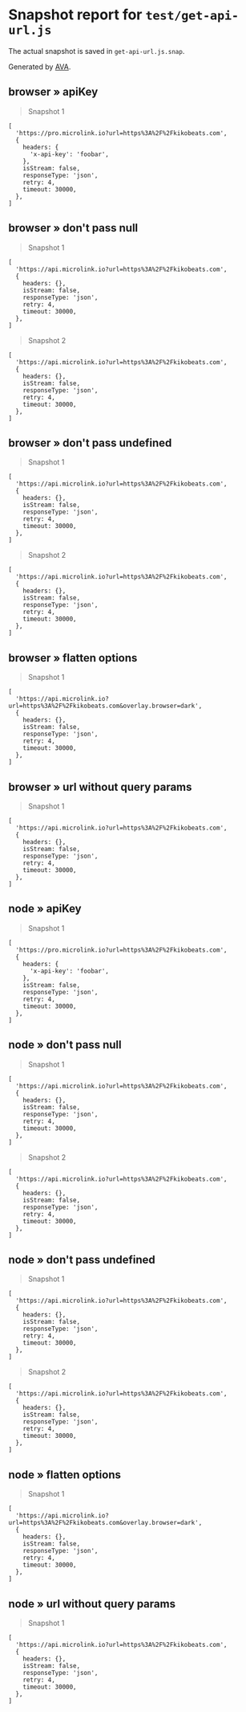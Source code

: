 # Snapshot report for `test/get-api-url.js`

The actual snapshot is saved in `get-api-url.js.snap`.

Generated by [AVA](https://avajs.dev).

## browser » apiKey

> Snapshot 1

    [
      'https://pro.microlink.io?url=https%3A%2F%2Fkikobeats.com',
      {
        headers: {
          'x-api-key': 'foobar',
        },
        isStream: false,
        responseType: 'json',
        retry: 4,
        timeout: 30000,
      },
    ]

## browser » don't pass null

> Snapshot 1

    [
      'https://api.microlink.io?url=https%3A%2F%2Fkikobeats.com',
      {
        headers: {},
        isStream: false,
        responseType: 'json',
        retry: 4,
        timeout: 30000,
      },
    ]

> Snapshot 2

    [
      'https://api.microlink.io?url=https%3A%2F%2Fkikobeats.com',
      {
        headers: {},
        isStream: false,
        responseType: 'json',
        retry: 4,
        timeout: 30000,
      },
    ]

## browser » don't pass undefined

> Snapshot 1

    [
      'https://api.microlink.io?url=https%3A%2F%2Fkikobeats.com',
      {
        headers: {},
        isStream: false,
        responseType: 'json',
        retry: 4,
        timeout: 30000,
      },
    ]

> Snapshot 2

    [
      'https://api.microlink.io?url=https%3A%2F%2Fkikobeats.com',
      {
        headers: {},
        isStream: false,
        responseType: 'json',
        retry: 4,
        timeout: 30000,
      },
    ]

## browser » flatten options

> Snapshot 1

    [
      'https://api.microlink.io?url=https%3A%2F%2Fkikobeats.com&overlay.browser=dark',
      {
        headers: {},
        isStream: false,
        responseType: 'json',
        retry: 4,
        timeout: 30000,
      },
    ]

## browser » url without query params

> Snapshot 1

    [
      'https://api.microlink.io?url=https%3A%2F%2Fkikobeats.com',
      {
        headers: {},
        isStream: false,
        responseType: 'json',
        retry: 4,
        timeout: 30000,
      },
    ]

## node » apiKey

> Snapshot 1

    [
      'https://pro.microlink.io?url=https%3A%2F%2Fkikobeats.com',
      {
        headers: {
          'x-api-key': 'foobar',
        },
        isStream: false,
        responseType: 'json',
        retry: 4,
        timeout: 30000,
      },
    ]

## node » don't pass null

> Snapshot 1

    [
      'https://api.microlink.io?url=https%3A%2F%2Fkikobeats.com',
      {
        headers: {},
        isStream: false,
        responseType: 'json',
        retry: 4,
        timeout: 30000,
      },
    ]

> Snapshot 2

    [
      'https://api.microlink.io?url=https%3A%2F%2Fkikobeats.com',
      {
        headers: {},
        isStream: false,
        responseType: 'json',
        retry: 4,
        timeout: 30000,
      },
    ]

## node » don't pass undefined

> Snapshot 1

    [
      'https://api.microlink.io?url=https%3A%2F%2Fkikobeats.com',
      {
        headers: {},
        isStream: false,
        responseType: 'json',
        retry: 4,
        timeout: 30000,
      },
    ]

> Snapshot 2

    [
      'https://api.microlink.io?url=https%3A%2F%2Fkikobeats.com',
      {
        headers: {},
        isStream: false,
        responseType: 'json',
        retry: 4,
        timeout: 30000,
      },
    ]

## node » flatten options

> Snapshot 1

    [
      'https://api.microlink.io?url=https%3A%2F%2Fkikobeats.com&overlay.browser=dark',
      {
        headers: {},
        isStream: false,
        responseType: 'json',
        retry: 4,
        timeout: 30000,
      },
    ]

## node » url without query params

> Snapshot 1

    [
      'https://api.microlink.io?url=https%3A%2F%2Fkikobeats.com',
      {
        headers: {},
        isStream: false,
        responseType: 'json',
        retry: 4,
        timeout: 30000,
      },
    ]
